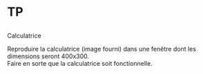 ﻿# TP

## 
Calculatrice  

Reproduire la calculatrice (image fourni) dans une fenêtre dont les dimensions seront 400x300.  
Faire en sorte que la calculatrice soit fonctionnelle. 